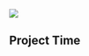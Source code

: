 <img src="https://github.com/islamovsabit/project-time-out/assets/147802380/bdbeba04-fbd9-44fb-a178-38f36f38441d" />

## Project Time

